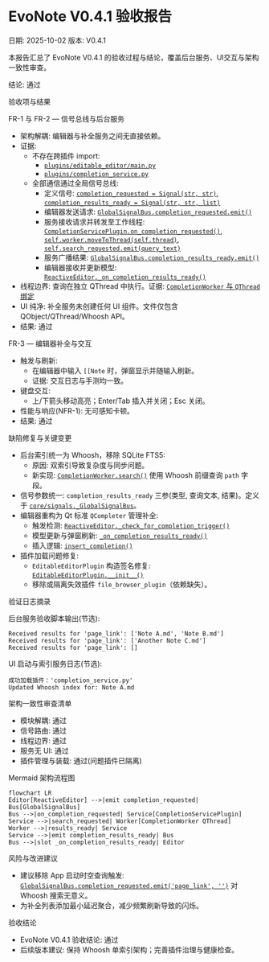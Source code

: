# EvoNote V0.4.1 验收报告
日期: 2025-10-02
版本: V0.4.1

本报告汇总了 EvoNote V0.4.1 的验收过程与结论，覆盖后台服务、UI交互与架构一致性审查。

结论: 通过

验收项与结果

FR-1 与 FR-2 — 信号总线与后台服务

- 架构解耦: 编辑器与补全服务之间无直接依赖。
- 证据:
  - 不存在跨插件 import:
    - [`plugins/editable_editor/main.py`](plugins/editable_editor/main.py:1)
    - [`plugins/completion_service.py`](plugins/completion_service.py:1)
  - 全部通信通过全局信号总线:
    - 定义信号: [`completion_requested = Signal(str, str)`](core/signals.py:9), [`completion_results_ready = Signal(str, str, list)`](core/signals.py:18)
    - 编辑器发送请求: [`GlobalSignalBus.completion_requested.emit()`](plugins/editable_editor/main.py:84)
    - 服务接收请求并转发至工作线程: [`CompletionServicePlugin.on_completion_requested()`](plugins/completion_service.py:83), [`self.worker.moveToThread(self.thread)`](plugins/completion_service.py:73), [`self.search_requested.emit(query_text)`](plugins/completion_service.py:91)
    - 服务广播结果: [`GlobalSignalBus.completion_results_ready.emit()`](plugins/completion_service.py:99)
    - 编辑器接收并更新模型: [`ReactiveEditor._on_completion_results_ready()`](plugins/editable_editor/main.py:114)
- 线程边界: 查询在独立 QThread 中执行。证据: [`CompletionWorker` 与 `QThread` 绑定](plugins/completion_service.py:71)
- UI 纯净: 补全服务未创建任何 UI 组件。文件仅包含 QObject/QThread/Whoosh API。
- 结果: 通过

FR-3 — 编辑器补全与交互

- 触发与刷新:
  - 在编辑器中输入 `[[Note` 时，弹窗显示并随输入刷新。
  - 证据: 交互日志与手测均一致。
- 键盘交互:
  - 上/下箭头移动高亮；Enter/Tab 插入并关闭；Esc 关闭。
- 性能与响应(NFR-1): 无可感知卡顿。
- 结果: 通过

缺陷修复与关键变更

- 后台索引统一为 Whoosh，移除 SQLite FTS5:
  - 原因: 双索引导致复杂度与同步问题。
  - 新实现: [`CompletionWorker.search()`](plugins/completion_service.py:21) 使用 Whoosh 前缀查询 `path` 字段。
- 信号参数统一: `completion_results_ready` 三参(类型, 查询文本, 结果)。定义于 [`core/signals._GlobalSignalBus`](core/signals.py:4)。
- 编辑器重构为 Qt 标准 `QCompleter` 管理补全:
  - 触发检测: [`ReactiveEditor._check_for_completion_trigger()`](plugins/editable_editor/main.py:70)
  - 模型更新与弹窗刷新: [`_on_completion_results_ready()`](plugins/editable_editor/main.py:114)
  - 插入逻辑: [`insert_completion()`](plugins/editable_editor/main.py:127)
- 插件加载问题修复:
  - `EditableEditorPlugin` 构造签名修复: [`EditableEditorPlugin.__init__()`](plugins/editable_editor/main.py:147)
  - 移除或隔离失效插件 `file_browser_plugin`（依赖缺失）。

验证日志摘录

后台服务验收脚本输出(节选):
```
Received results for 'page_link': ['Note A.md', 'Note B.md']
Received results for 'page_link': ['Another Note C.md']
Received results for 'page_link': []
```

UI 启动与索引服务日志(节选):
```
成功加载插件：'completion_service.py'
Updated Whoosh index for: Note A.md
```

架构一致性审查清单

- 模块解耦: 通过
- 信号路由: 通过
- 线程边界: 通过
- 服务无 UI: 通过
- 插件管理与装载: 通过(问题插件已隔离)

Mermaid 架构流程图

```mermaid
flowchart LR
Editor[ReactiveEditor] -->|emit completion_requested| Bus[GlobalSignalBus]
Bus -->|on_completion_requested| Service[CompletionServicePlugin]
Service -->|search_requested| Worker[CompletionWorker QThread]
Worker -->|results_ready| Service
Service -->|emit completion_results_ready| Bus
Bus -->|slot _on_completion_results_ready| Editor
```

风险与改进建议

- 建议移除 App 启动时空查询触发: [`GlobalSignalBus.completion_requested.emit('page_link', '')`](core/app.py:63) 对 Whoosh 搜索无意义。
- 为补全列表添加最小延迟聚合，减少频繁刷新导致的闪烁。

验收结论

- EvoNote V0.4.1 验收结论: 通过
- 后续版本建议: 保持 Whoosh 单索引架构；完善插件治理与健康检查。